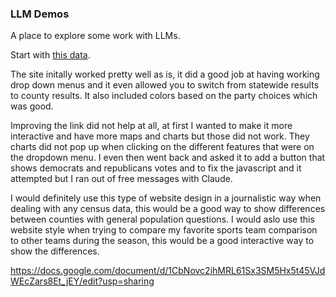 ### LLM Demos

A place to explore some work with LLMs.

Start with [this data](https://raw.githubusercontent.com/dwillis/jour405/refs/heads/main/data/md_pres_county.csv).

The site initally worked pretty well as is, it did a good job at having working drop down menus and it even allowed you to switch from statewide results to county results. It also included colors based on the party choices which was good. 

Improving the link did not help at all, at first I wanted to make it more interactive and have more maps and charts but those did not work. They charts did not pop up when clicking on the different features that were on the dropdown menu. I even then went back and asked it to add a button that shows democrats and republicans votes and to fix the javascript and it attempted but I ran out of free messages with Claude.  

I would definitely use this type of website design in a journalistic way when dealing with any census data, this would be a good way to show differences between counties with general population questions. I would aslo use this website style when trying to compare my favorite sports team comparison to other teams during the season, this would be a good interactive way to show the differences. 

https://docs.google.com/document/d/1CbNovc2ihMRL61Sx3SM5Hx5t45VJdWEcZars8Et_jEY/edit?usp=sharing

